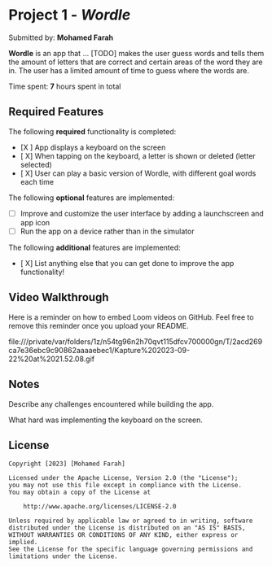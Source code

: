 # Project 1 - *Wordle*

Submitted by: **Mohamed Farah**

**Wordle** is an app that ... [TODO]  makes the user guess words and tells them the amount of letters that are correct and certain areas of the word they are in. The user has a limited amount of time to guess where the words are. 

Time spent: **7** hours spent in total

## Required Features

The following **required** functionality is completed:

- [X ] App displays a keyboard on the screen
- [ X] When tapping on the keyboard, a letter is shown or deleted (letter selected)
- [ X] User can play a basic version of Wordle, with different goal words each time

The following **optional** features are implemented:

- [ ] Improve and customize the user interface by adding a launchscreen and app icon
- [ ] Run the app on a device rather than in the simulator

The following **additional** features are implemented:

- [ X] List anything else that you can get done to improve the app functionality!

## Video Walkthrough

Here is a reminder on how to embed Loom videos on GitHub. Feel free to remove this reminder once you upload your README. 

file:///private/var/folders/1z/n54tg96n2h70qvt115dfcv700000gn/T/2acd269ca7e36ebc9c90862aaaaebec1/Kapture%202023-09-22%20at%2021.52.08.gif



## Notes

Describe any challenges encountered while building the app.

What hard was implementing the keyboard on the screen.

## License

    Copyright [2023] [Mohamed Farah]

    Licensed under the Apache License, Version 2.0 (the "License");
    you may not use this file except in compliance with the License.
    You may obtain a copy of the License at

        http://www.apache.org/licenses/LICENSE-2.0

    Unless required by applicable law or agreed to in writing, software
    distributed under the License is distributed on an "AS IS" BASIS,
    WITHOUT WARRANTIES OR CONDITIONS OF ANY KIND, either express or implied.
    See the License for the specific language governing permissions and
    limitations under the License.
